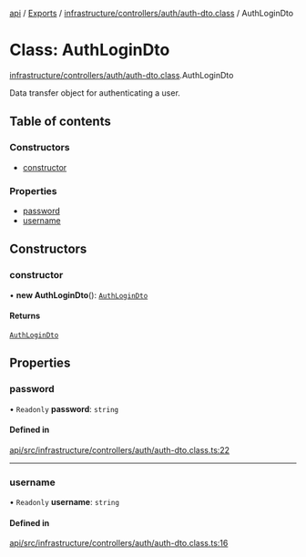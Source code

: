 [api](../README.md) / [Exports](../modules.md) / [infrastructure/controllers/auth/auth-dto.class](../modules/infrastructure_controllers_auth_auth_dto_class.md) / AuthLoginDto

# Class: AuthLoginDto

[infrastructure/controllers/auth/auth-dto.class](../modules/infrastructure_controllers_auth_auth_dto_class.md).AuthLoginDto

Data transfer object for authenticating a user.

## Table of contents

### Constructors

- [constructor](infrastructure_controllers_auth_auth_dto_class.AuthLoginDto.md#constructor)

### Properties

- [password](infrastructure_controllers_auth_auth_dto_class.AuthLoginDto.md#password)
- [username](infrastructure_controllers_auth_auth_dto_class.AuthLoginDto.md#username)

## Constructors

### constructor

• **new AuthLoginDto**(): [`AuthLoginDto`](infrastructure_controllers_auth_auth_dto_class.AuthLoginDto.md)

#### Returns

[`AuthLoginDto`](infrastructure_controllers_auth_auth_dto_class.AuthLoginDto.md)

## Properties

### password

• `Readonly` **password**: `string`

#### Defined in

[api/src/infrastructure/controllers/auth/auth-dto.class.ts:22](https://github.com/No-Country/c16-58-t-typescript/blob/d2fd85f/api/src/infrastructure/controllers/auth/auth-dto.class.ts#L22)

___

### username

• `Readonly` **username**: `string`

#### Defined in

[api/src/infrastructure/controllers/auth/auth-dto.class.ts:16](https://github.com/No-Country/c16-58-t-typescript/blob/d2fd85f/api/src/infrastructure/controllers/auth/auth-dto.class.ts#L16)
